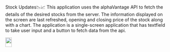 Stock Updates📉📈
This application uses the alphaVantage API to fetch the details of the desired stocks from the server.
The information displayed on the screen are last refreshed, opening and closing price of the stock along with a chart.
The application is a single-screen application that has textfield to take user input and a button to fetch data from the api.

<img src="https://github.com/user-attachments/assets/79c09685-e501-4471-b97b-7fc026ea2a3d" width="20" height="30">
